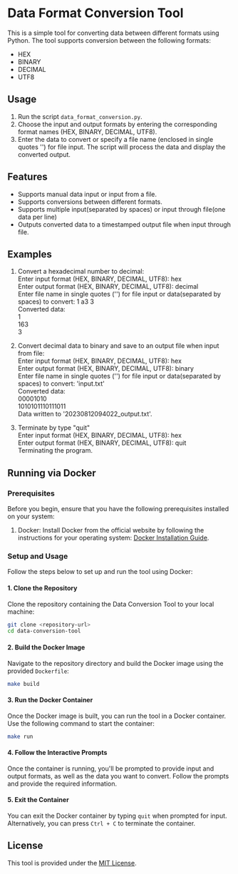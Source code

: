 # Data Format Conversion Tool

This is a simple tool for converting data between different formats using Python. The tool supports conversion between the following formats:

- HEX
- BINARY
- DECIMAL
- UTF8

## Usage

1. Run the script `data_format_conversion.py`.
2. Choose the input and output formats by entering the corresponding format names (HEX, BINARY, DECIMAL, UTF8).
3. Enter the data to convert or specify a file name (enclosed in single quotes '') for file input. The script will process the data and display the converted output.

## Features

- Supports manual data input or input from a file.
- Supports conversions between different formats.
- Supports multiple input(separated by spaces) or input through file(one data per line)
- Outputs converted data to a timestamped output file when input through file.

## Examples

1. Convert a hexadecimal number to decimal:    
   Enter input format (HEX, BINARY, DECIMAL, UTF8): hex    
   Enter output format (HEX, BINARY, DECIMAL, UTF8): decimal      
   Enter file name in single quotes ('') for file input or data(separated by spaces) to convert: 1 a3 3  
   Converted data:  
   1  
   163  
   3  


3. Convert decimal data to binary and save to an output file when input from file:    
Enter input format (HEX, BINARY, DECIMAL, UTF8): hex    
Enter output format (HEX, BINARY, DECIMAL, UTF8): binary    
Enter file name in single quotes ('') for file input or data(separated by spaces) to convert: 'input.txt'    
Converted data:    
00001010    
1010101110111011    
Data written to '20230812094022_output.txt'.    

4. Terminate by type "quit"    
Enter input format (HEX, BINARY, DECIMAL, UTF8): hex    
Enter output format (HEX, BINARY, DECIMAL, UTF8): quit    
Terminating the program.    

## Running via Docker

### Prerequisites

Before you begin, ensure that you have the following prerequisites installed on your system:

1. Docker: Install Docker from the official website by following the instructions for your operating system: [Docker Installation Guide](https://docs.docker.com/get-docker/).

### Setup and Usage

Follow the steps below to set up and run the tool using Docker:

#### 1. Clone the Repository

Clone the repository containing the Data Conversion Tool to your local machine:

```bash
git clone <repository-url>
cd data-conversion-tool
```

#### 2. Build the Docker Image

Navigate to the repository directory and build the Docker image using the provided `Dockerfile`:

```bash
make build
```

#### 3. Run the Docker Container

Once the Docker image is built, you can run the tool in a Docker container. Use the following command to start the container:

```bash
make run
```

#### 4. Follow the Interactive Prompts

Once the container is running, you'll be prompted to provide input and output formats, as well as the data you want to convert. Follow the prompts and provide the required information.

#### 5. Exit the Container

You can exit the Docker container by typing `quit` when prompted for input. Alternatively, you can press `Ctrl + C` to terminate the container.

## License

This tool is provided under the [MIT License](LICENSE).
